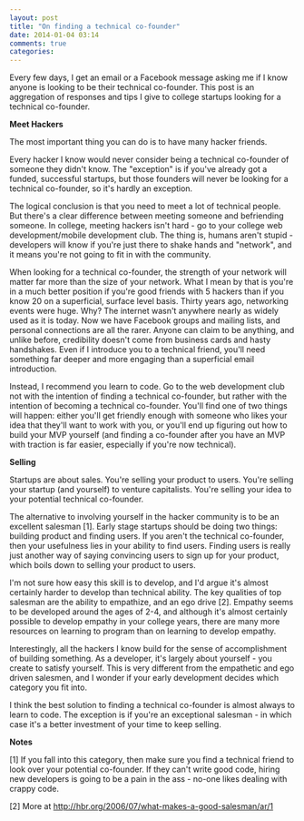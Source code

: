 ```yaml
---
layout: post
title: "On finding a technical co-founder"
date: 2014-01-04 03:14
comments: true
categories: 
---
```


Every few days, I get an email or a Facebook message asking me if I know anyone is looking to be their technical co-founder. This post is an aggregation of responses and tips I give to college startups looking for a technical co-founder. 
 
**Meet Hackers**

The most important thing you can do is to have many hacker friends. 

Every hacker I know would never consider being a technical co-founder of someone they didn't know. The "exception" is if you've already got a funded, successful startups, but those founders will never be looking for a technical co-founder, so it's hardly an exception.

The logical conclusion is that you need to meet a lot of technical people. But there's a clear difference between meeting someone and befriending someone. In college, meeting hackers isn't hard - go to your college web development/mobile development club. The thing is, humans aren't stupid - developers will know if you're just there to shake hands and "network", and it means you're not going to fit in with the community. 

When looking for a technical co-founder, the strength of your network will matter far more than the size of your network. What I mean by that is you're in a much better position if you're good friends with 5 hackers than if you know 20 on a superficial, surface level basis. Thirty years ago, networking events were huge. Why? The internet wasn't anywhere nearly as widely used as it is today. Now we have Facebook groups and mailing lists, and personal connections are all the rarer. Anyone can claim to be anything, and unlike before, credibility doesn't come from business cards and hasty handshakes. Even if I introduce you to a technical friend, you'll need something far deeper and more engaging than a superficial email introduction. 

Instead, I recommend you learn to code. Go to the web development club not with the intention of finding a technical co-founder, but rather with the intention of becoming a technical co-founder. You'll find one of two things will happen: either you'll get friendly enough with someone who likes your idea that they'll want to work with you, or you'll end up figuring out how to build your MVP yourself (and finding a co-founder after you have an MVP with traction is far easier, especially if you're now technical).


**Selling**


Startups are about sales. You're selling your product to users. You're selling your startup (and yourself) to venture capitalists. You're selling your idea to your potential technical co-founder.

The alternative to involving yourself in the hacker community is to be an excellent salesman [1]. Early stage startups should be doing two things: building product and finding users. If you aren't the technical co-founder, then your usefulness lies in your ability to find users. Finding users is really just another way of saying convincing users to sign up for your product, which boils down to selling your product to users. 

I'm not sure how easy this skill is to develop, and I'd argue it's almost certainly harder to develop than technical ability. The key qualities of top salesman are the ability to empathize, and an ego drive [2]. Empathy seems to be developed around the ages of 2-4, and although it's almost certainly possible to develop empathy in your college years, there are many more resources on learning to program than on learning to develop empathy.

Interestingly, all the hackers I know build for the sense of accomplishment of building something. As a developer, it's largely about yourself - you create to satisfy yourself. This is very different from the empathetic and ego driven salesmen, and I wonder if your early development decides which category you fit into.

I think the best solution to finding a technical co-founder is almost always to learn to code. The exception is if you're an exceptional salesman - in which case it's a better investment of your time to keep selling.

**Notes**

[1] If you fall into this category, then make sure you find a technical friend to look over your potential co-founder. If they can't write good code, hiring new developers is going to be a pain in the ass - no-one likes dealing with crappy code.

[2] More at http://hbr.org/2006/07/what-makes-a-good-salesman/ar/1 

